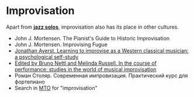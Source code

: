 Improvisation
===

Apart from [**jazz solos**](jazz_solo.md), improvisation also has its place in other cultures.

- John J. Mortensen. The Pianist's Guide to Historic Improvisation
- John J. Mortensen. Improvising Fugue
- [Jonathan Ayerst. Learning to improvise as a Western classical musician: a psychological self-study](https://etheses.whiterose.ac.uk/29759/1/Ayerst%20PhD%20thesis%202021.%20Learning%20to%20improvise%20as%20a%20Western%20classical%20musician.pdf)
- [Edited by Bruno Nettl and Melinda Russell. In the course of performance: studies in the world of musical improvisation](https://archive.org/details/incourseofperfor0000unse/mode/2up)
- Роман Столяр. Современная импровизация. Практический курс для фортепиано
- Search in [MTO](https://www.mtosmt.org/docs/index-author.php) for "improvisation"
